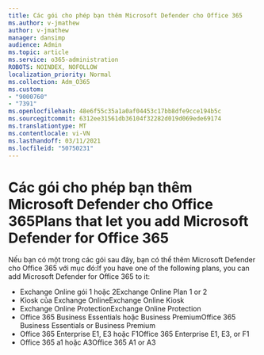 ```yaml
---
title: Các gói cho phép bạn thêm Microsoft Defender cho Office 365
ms.author: v-jmathew
author: v-jmathew
manager: dansimp
audience: Admin
ms.topic: article
ms.service: o365-administration
ROBOTS: NOINDEX, NOFOLLOW
localization_priority: Normal
ms.collection: Adm_O365
ms.custom:
- "9000760"
- "7391"
ms.openlocfilehash: 48e6f55c35a1a0af04453c17bb8dfe9cce194b5c
ms.sourcegitcommit: 6312ee31561db36104f32282d019d069ede69174
ms.translationtype: MT
ms.contentlocale: vi-VN
ms.lasthandoff: 03/11/2021
ms.locfileid: "50750231"
---
```

# <a name="plans-that-let-you-add-microsoft-defender-for-office-365"></a><span data-ttu-id="4234a-102">Các gói cho phép bạn thêm Microsoft Defender cho Office 365</span><span class="sxs-lookup"><span data-stu-id="4234a-102">Plans that let you add Microsoft Defender for Office 365</span></span>

<span data-ttu-id="4234a-103">Nếu bạn có một trong các gói sau đây, bạn có thể thêm Microsoft Defender cho Office 365 với mục đó:</span><span class="sxs-lookup"><span data-stu-id="4234a-103">If you have one of the following plans, you can add Microsoft Defender for Office 365 to it:</span></span>

- <span data-ttu-id="4234a-104">Exchange Online gói 1 hoặc 2</span><span class="sxs-lookup"><span data-stu-id="4234a-104">Exchange Online Plan 1 or 2</span></span>
- <span data-ttu-id="4234a-105">Kiosk của Exchange Online</span><span class="sxs-lookup"><span data-stu-id="4234a-105">Exchange Online Kiosk</span></span>
- <span data-ttu-id="4234a-106">Exchange Online Protection</span><span class="sxs-lookup"><span data-stu-id="4234a-106">Exchange Online Protection</span></span>
- <span data-ttu-id="4234a-107">Office 365 Business Essentials hoặc Business Premium</span><span class="sxs-lookup"><span data-stu-id="4234a-107">Office 365 Business Essentials or Business Premium</span></span>
- <span data-ttu-id="4234a-108">Office 365 Enterprise E1, E3 hoặc F1</span><span class="sxs-lookup"><span data-stu-id="4234a-108">Office 365 Enterprise E1, E3, or F1</span></span>
- <span data-ttu-id="4234a-109">Office 365 a1 hoặc A3</span><span class="sxs-lookup"><span data-stu-id="4234a-109">Office 365 A1 or A3</span></span>
